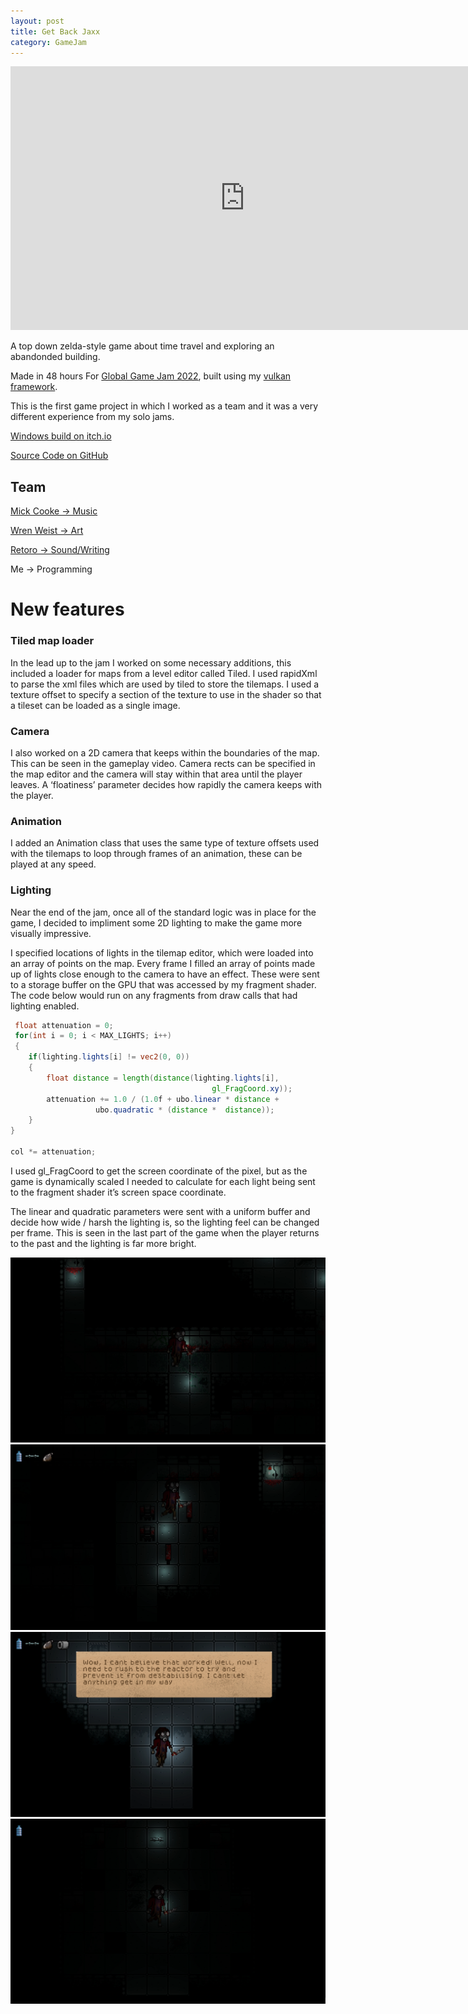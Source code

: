 ```yaml
---
layout: post
title: Get Back Jaxx
category: GameJam
---
```


<iframe width="750" height="422" src="https://www.youtube.com/embed/52hGGog31QE" title="GetBackJaxx (GGJ 2022 - 48hr team game jam)" frameborder="0" allow="accelerometer; autoplay; clipboard-write; encrypted-media; gyroscope; picture-in-picture; web-share" allowfullscreen></iframe>

A top down zelda-style game about time travel and exploring an abandonded building.

Made in 48 hours For [Global Game Jam 2022](https://globalgamejam.org/2022/games/get-back-jaxx-3), built using my [vulkan framework](https://github.com/NoamZeise/Vulkan-Environment).

This is the first game project in which I worked as a team and it was a very different experience from my solo jams. 

<!-- more -->

[Windows build on itch.io](https://noamzeise.itch.io/get-back-jaxx)

[Source Code on GitHub](https://github.com/NoamZeise/GGJ22)


## Team

[Mick Cooke -> Music](https://www.toomanycookes.co.uk/)

[Wren Weist -> Art](https://www.artstation.com/wrenwiest)

[Retoro -> Sound/Writing](https://www.retrossfx.com/)

Me -> Programming 

# New features

### Tiled map loader

In the lead up to the jam I worked on some necessary additions, this included a loader for maps from a level editor called Tiled. I used rapidXml to parse the xml files which are used by tiled to store the tilemaps. I used a texture offset to specify a section of the texture to use in the shader so that a tileset can be loaded as a single image.

### Camera

I also worked on a 2D camera that keeps within the boundaries of the map. This can be seen in the gameplay video. Camera rects can be specified in the map editor and the camera will stay within that area until the player leaves. A ‘floatiness’ parameter decides how rapidly the camera keeps with the player.

### Animation

I added an Animation class that uses the same type of texture offsets used with the tilemaps to loop through frames of an animation, these can be played at any speed.

### Lighting

Near the end of the jam, once all of the standard logic was in place for the game, I decided to impliment some 2D lighting to make the game more visually impressive.

I specified locations of lights in the tilemap editor, which were loaded into an array of points on the map. Every frame I filled an array of points made up of lights close enough to the camera to have an effect. These were sent to a storage buffer on the GPU that was accessed by my fragment shader. The code below would run on any fragments from draw calls that had lighting enabled.


```glsl
 float attenuation = 0;
 for(int i = 0; i < MAX_LIGHTS; i++)
 {
    if(lighting.lights[i] != vec2(0, 0))
    {
        float distance = length(distance(lighting.lights[i],
                                             gl_FragCoord.xy));
        attenuation += 1.0 / (1.0f + ubo.linear * distance + 
    		       ubo.quadratic * (distance *  distance));  
    }
}

col *= attenuation;
```

I used gl_FragCoord to get the screen coordinate of the pixel, but as the game is dynamically scaled I needed to calculate for each light being sent to the fragment shader it’s screen space coordinate.

The linear and quadratic parameters were sent with a uniform buffer and decide how wide / harsh the lighting is, so the lighting feel can be changed per frame. This is seen in the last part of the game when the player returns to the past and the lighting is far more bright.



![ss1](/assets/img/posts/get-back-jaxx/ss1.webp)
![ss2](/assets/img/posts/get-back-jaxx/ss2.webp)
![ss3](/assets/img/posts/get-back-jaxx/ss3.webp)
![ss4](/assets/img/posts/get-back-jaxx/ss4.webp)
